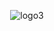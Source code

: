 
<div align="center">

![logo3](https://user-images.githubusercontent.com/115469901/209444184-7d31ccd4-cfd9-424f-9577-dab729b5d165.png)

</div>


